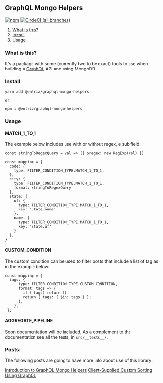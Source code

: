 ## GraphQL Mongo Helpers

[![npm](https://img.shields.io/npm/v/@entria/graphql-mongo-helpers.svg)](https://www.npmjs.com/package/@entria/graphql-mongo-helpers)
[![CircleCI (all branches)](https://img.shields.io/circleci/project/github/entria/graphql-mongo-helpers.svg)](https://circleci.com/gh/entria/graphql-mongo-helpers)

1. [What is this?](#what-is-this)
1. [Install](#install)
1. [Usage](#usage)

### What is this?

It's a package with some (currently two to be exact) tools to use when building a [GraphQL][graphql] API and using MongoDB.

### Install

```
yarn add @entria/graphql-mongo-helpers

or

npm i @entria/graphql-mongo-helpers
```

### Usage

#### MATCH_1_TO_1
The example below includes use with or without regex, e sub field.
```
const stringToRegexQuery = val => ({ $regex: new RegExp(val) })

const mapping = {
  code: {
    type: FILTER_CONDITION_TYPE.MATCH_1_TO_1,
  },
  city: {
    type: FILTER_CONDITION_TYPE.MATCH_1_TO_1,
    format: stringToRegexQuery
  },
  state: {
    uf: {
      type: FILTER_CONDITION_TYPE.MATCH_1_TO_1,
      key: 'state.name'
    },
    name: {
      type: FILTER_CONDITION_TYPE.MATCH_1_TO_1,
      key: 'state.uf'
    }
  },
}
```

#### CUSTOM_CONDITION
The custom condition can be used to filter posts that include a list of tag as in the example below:

```
const mapping = {
  tags: {
      type: FILTER_CONDITION_TYPE.CUSTOM_CONDITION,
      format: tags => {
        if (!tags) return []
        return { tags: { $in: tags } };
      },
    },
 };
```

#### AGGREGATE_PIPELINE
Soon documentation will be included, As a complement to the documentation see all the tests, in `src/__tests__/`.

### Posts:
The following posts are going to have more info about use of this library:

[Introduction to GraphQL Mongo Helpers][post-a]
[Client-Supplied Custom Sorting Using GraphQL][post-b]

[graphql]: https://github.com/graphql/graphql-js
[post-a]: https://medium.com/@jonathancardoso/introduction-to-graphql-mongo-helpers-a457944d4c8a
[post-b]: https://medium.com/@jonathancardoso/client-supplied-custom-sorting-using-graphql-54e4b87f6011
